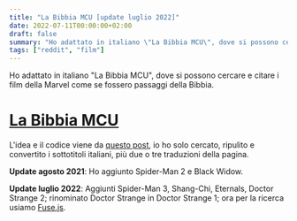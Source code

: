 ```yaml
---
title: "La Bibbia MCU [update luglio 2022]"
date: 2022-07-11T00:00:00+02:00
draft: false
summary: "Ho adattato in italiano \"La Bibbia MCU\", dove si possono cercare e citare i film della Marvel come se fossero passaggi della Bibbia."
tags: ["reddit", "film"]
---
```



Ho adattato in italiano "La Bibbia MCU", dove si possono cercare e citare i film della Marvel come se fossero passaggi della Bibbia.

# [La Bibbia MCU](https://timendum.github.io/mcuverse/)

L'idea e il codice viene da [questo post](https://www.reddit.com/r/marvelstudios/comments/c0sbxv/now_you_can_quote_thanos_like_its_a_bible_verse/), io ho solo cercato, ripulito e convertito i sottotitoli italiani, più due o tre traduzioni della pagina.

**Update agosto 2021**: Ho aggiunto Spider-Man 2 e Black Widow.

**Update luglio 2022**: Aggiunti Spider-Man 3, Shang-Chi, Eternals, Doctor Strange 2; rinominato Doctor Strange in Doctor Strange 1; ora per la ricerca usiamo [Fuse.js](https://fusejs.io/).